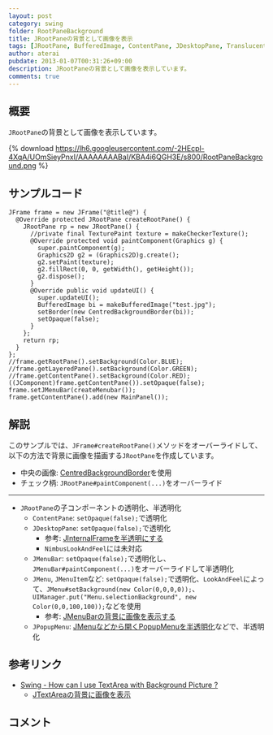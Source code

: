 ```yaml
---
layout: post
category: swing
folder: RootPaneBackground
title: JRootPaneの背景として画像を表示
tags: [JRootPane, BufferedImage, ContentPane, JDesktopPane, Translucent, Transparent]
author: aterai
pubdate: 2013-01-07T00:31:26+09:00
description: JRootPaneの背景として画像を表示しています。
comments: true
---
```

## 概要
`JRootPane`の背景として画像を表示しています。

{% download https://lh6.googleusercontent.com/-2HEcpl-4XqA/UOmSieyPnxI/AAAAAAAABaI/KBA4i6QGH3E/s800/RootPaneBackground.png %}

## サンプルコード
<pre class="prettyprint"><code>JFrame frame = new JFrame("@title@") {
  @Override protected JRootPane createRootPane() {
    JRootPane rp = new JRootPane() {
      //private final TexturePaint texture = makeCheckerTexture();
      @Override protected void paintComponent(Graphics g) {
        super.paintComponent(g);
        Graphics2D g2 = (Graphics2D)g.create();
        g2.setPaint(texture);
        g2.fillRect(0, 0, getWidth(), getHeight());
        g2.dispose();
      }
      @Override public void updateUI() {
        super.updateUI();
        BufferedImage bi = makeBufferedImage("test.jpg");
        setBorder(new CentredBackgroundBorder(bi));
        setOpaque(false);
      }
    };
    return rp;
  }
};
//frame.getRootPane().setBackground(Color.BLUE);
//frame.getLayeredPane().setBackground(Color.GREEN);
//frame.getContentPane().setBackground(Color.RED);
((JComponent)frame.getContentPane()).setOpaque(false);
frame.setJMenuBar(createMenubar());
frame.getContentPane().add(new MainPanel());
</code></pre>

## 解説
このサンプルでは、`JFrame#createRootPane()`メソッドをオーバーライドして、以下の方法で背景に画像を描画する`JRootPane`を作成しています。

- 中央の画像: [CentredBackgroundBorder](https://forums.oracle.com/thread/1395763)を使用
- チェック柄: `JRootPane#paintComponent(...)`をオーバーライド

<!-- dummy comment line for breaking list -->

- - - -
- `JRootPane`の子コンポーネントの透明化、半透明化
    - `ContentPane`: `setOpaque(false);`で透明化
    - `JDesktopPane`:  `setOpaque(false);`で透明化
        - 参考: [JInternalFrameを半透明にする](http://ateraimemo.com/Swing/TransparentFrame.html)
        - `NimbusLookAndFeel`には未対応
    - `JMenuBar`: `setOpaque(false);`で透明化し、`JMenuBar#paintComponent(...)`をオーバーライドして半透明化
    - `JMenu`, `JMenuItem`など: `setOpaque(false);`で透明化、`LookAndFeel`によって、`JMenu#setBackground(new Color(0,0,0,0));`、`UIManager.put("Menu.selectionBackground", new Color(0,0,100,100));`などを使用
        - 参考: [JMenuBarの背景に画像を表示する](http://ateraimemo.com/Swing/MenuBarBackground.html)
    - `JPopupMenu`: [JMenuなどから開くPopupMenuを半透明化](http://ateraimemo.com/Swing/TranslucentSubMenu.html)などで、半透明化

<!-- dummy comment line for breaking list -->

## 参考リンク
- [Swing - How can I use TextArea with Background Picture ?](https://forums.oracle.com/thread/1395763)
    - [JTextAreaの背景に画像を表示](http://ateraimemo.com/Swing/CentredBackgroundBorder.html)

<!-- dummy comment line for breaking list -->

## コメント
